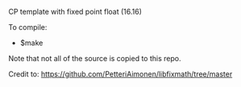 CP template with fixed point float (16.16)

To compile:

- $make

Note that not all of the source is copied to this repo.

Credit to:
https://github.com/PetteriAimonen/libfixmath/tree/master